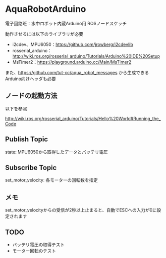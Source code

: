 # AquaRobotArduino

電子回路班：水中ロボット内蔵Arduino用 ROSノードスケッチ

動作させるには以下のライブラリが必要

- i2cdev、MPU6050：https://github.com/jrowberg/i2cdevlib
- rosserial_arduino：http://wiki.ros.org/rosserial_arduino/Tutorials/Arduino%20IDE%20Setup
- MsTimer2：https://playground.arduino.cc/Main/MsTimer2

また、https://github.com/tut-cc/aqua_robot_messages から生成できるArduino向けヘッダも必要

## ノードの起動方法

以下を参照

http://wiki.ros.org/rosserial_arduino/Tutorials/Hello%20World#Running_the_Code

## Publish Topic

state: MPU6050から取得したデータとバッテリ電圧

## Subscribe Topic

set\_motor\_velocity: 各モーターの回転数を指定

## メモ

set\_motor\_velocityからの受信が2秒以上止まると、自動でESCへの入力が0に設定されます

## TODO

- バッテリ電圧の取得テスト
- モーター回転のテスト
